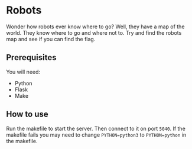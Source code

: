 # Robots

Wonder how robots ever know where to go? Well, they have a map of the world. They know where to go and where not to. Try and find the robots map and see if you can find the flag.

## Prerequisites

You will need:
- Python
- Flask
- Make

## How to use

Run the makefile to start the server. Then connect to it on port `5040`. If the makefile fails you may need to change `PYTHON=python3` to `PYTHON=python` in the makefile.